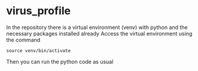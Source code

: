 # virus_profile

In the repository there is a virtual environment (venv) with python and the necessary packages installed already
Access the virtual environment using the command

`source venv/bin/activate`

Then you can run the python code as usual
